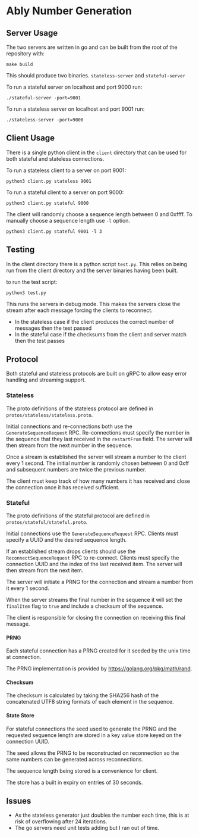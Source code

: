 # Ably Number Generation

## Server Usage

The two servers are written in go and can be built from the root of the repository with:

<code>make build</code>

This should produce two binaries. `stateless-server` and `stateful-server`

To run a stateful server on localhost and port 9000 run:

<code>./stateful-server -port=9001</code>

To run a stateless server on localhost and port 9001 run:

<code>./stateless-server -port=9000</code>

## Client Usage

There is a single python client in the `client` directory that can be used for both stateful and stateless connections.

To run a stateless client to a server on port 9001:

<code>python3 client.py stateless 9001</code>

To run a stateful client to a server on port 9000:

<code>python3 client.py stateful 9000</code>

The client will randomly choose a sequence length between 0 and 0xffff. To manually choose a sequence length use `-l` option.

<code>python3 client.py stateful 9001 -l 3</code>

## Testing

In the client directory there is a python script `test.py`. This relies on being run from the client directory and the server binaries having been built.

to run the test script:

<code>python3 test.py</code>

This runs the servers in debug mode. This makes the servers close the stream after each message forcing the clients to reconnect.

- In the stateless case if the client produces the correct number of messages then the test passed
- In the stateful case if the checksums from the client and server match then the test passes

## Protocol

Both stateful and stateless protocols are built on gRPC to allow easy error handling and streaming support.

### Stateless

The proto definitions of the stateless protocol are defined in `protos/stateless/stateless.proto`.

Initial connections and re-connections both use the `GenerateSequenceRequest` RPC. Re-connections must specify the number in the sequence that they last received in the `restartFrom` field. The server will then stream from the next number in the sequence.

Once a stream is established the server will stream a number to the client every 1 second. The initial number is randomly chosen between 0 and 0xff and subsequent numbers are twice the previous number.

The client must keep track of how many numbers it has received and close the connection once it has received sufficient.

### Stateful

The proto definitions of the stateful protocol are defined in `protos/stateful/stateful.proto`.

Initial connections use the `GenerateSequenceRequest` RPC. Clients must specify a UUID and the desired sequence length.

If an established stream drops clients should use the `ReconnectSequenceRequest` RPC to re-connect. Clients must specify the connection UUID and the index of the last received item. The server will then stream from the next item.

The server will initiate a PRNG for the connection and stream a number from it every 1 second. 

When the server streams the final number in the sequence it will set the `finalItem` flag to `true` and include a checksum of the sequence.

The client is responsible for closing the connection on receiving this final message.

#### PRNG

Each stateful connection has a PRNG created for it seeded by the unix time at connection. 

The PRNG implementation is provided by https://golang.org/pkg/math/rand.

#### Checksum

The checksum is calculated by taking the SHA256 hash of the concatenated UTF8 string formats of each element in the sequence.

#### State Store

For stateful connections the seed used to generate the PRNG and the requested sequence length are stored in a key value store keyed on the connection UUID.

The seed allows the PRNG to be reconstructed on reconnection so the same numbers can be generated across reconnections.

The sequence length being stored is a convenience for client.

The store has a built in expiry on entries of 30 seconds.

## Issues

- As the stateless generator just doubles the number each time, this is at risk of overflowing after 24 iterations.
- The go servers need unit tests adding but I ran out of time.